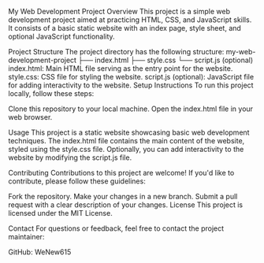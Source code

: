 My Web Development Project
Overview
This project is a simple web development project aimed at practicing HTML, CSS, and JavaScript skills. It consists of a basic static website with an index page, style sheet, and optional JavaScript functionality.

Project Structure
The project directory has the following structure:
my-web-development-project
├── index.html
├── style.css
└── script.js (optional)
index.html: Main HTML file serving as the entry point for the website.
style.css: CSS file for styling the website.
script.js (optional): JavaScript file for adding interactivity to the website.
Setup Instructions
To run this project locally, follow these steps:

Clone this repository to your local machine.
Open the index.html file in your web browser.

Usage
This project is a static website showcasing basic web development techniques. The index.html file contains the main content of the website, styled using the style.css file. Optionally, you can add interactivity to the website by modifying the script.js file.

Contributing
Contributions to this project are welcome! If you'd like to contribute, please follow these guidelines:

Fork the repository.
Make your changes in a new branch.
Submit a pull request with a clear description of your changes.
License
This project is licensed under the MIT License.

Contact
For questions or feedback, feel free to contact the project maintainer:

GitHub: WeNew615

